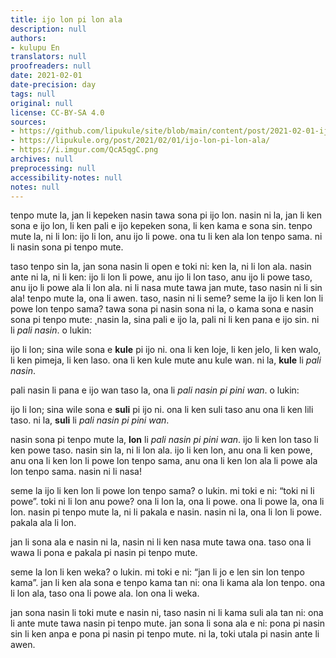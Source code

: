 ```yaml
---
title: ijo lon pi lon ala
description: null
authors:
- kulupu En
translators: null
proofreaders: null
date: 2021-02-01
date-precision: day
tags: null
original: null
license: CC-BY-SA 4.0
sources:
- https://github.com/lipukule/site/blob/main/content/post/2021-02-01-ijolonpilonala.md
- https://lipukule.org/post/2021/02/01/ijo-lon-pi-lon-ala/
- https://i.imgur.com/QcA5qgC.png
archives: null
preprocessing: null
accessibility-notes: null
notes: null
---
```


tenpo mute la, jan li kepeken nasin tawa sona pi ijo lon. nasin ni la, jan li ken sona e ijo lon, li ken pali e ijo kepeken sona, li ken kama e sona sin. tenpo mute la, ni li lon: ijo li lon, anu ijo li powe. ona tu li ken ala lon tenpo sama. ni li nasin sona pi tenpo mute.

taso tenpo sin la, jan sona nasin li open e toki ni: ken la, ni li lon ala. nasin ante ni la, ni li ken: ijo li lon li powe, anu ijo li lon taso, anu ijo li powe taso, anu ijo li powe ala li lon ala. ni li nasa mute tawa jan mute, taso nasin ni li sin ala! tenpo mute la, ona li awen. taso, nasin ni li seme? seme la ijo li ken lon li powe lon tenpo sama? tawa sona pi nasin sona ni la, o kama sona e nasin sona pi tenpo mute:
̨
nasin la, sina pali e ijo la, pali ni li ken pana e ijo sin. ni li *pali nasin*. o lukin:

ijo li lon; sina wile sona e **kule** pi ijo ni. ona li ken loje, li ken jelo, li ken walo, li ken pimeja, li ken laso. ona li ken kule mute anu kule wan. ni la, **kule** li *pali nasin*.

pali nasin li pana e ijo wan taso la, ona li *pali nasin pi pini wan*. o lukin:

ijo li lon; sina wile sona e **suli** pi ijo ni. ona li ken suli taso anu ona li ken lili taso. ni la, **suli** li *pali nasin pi pini wan*.

nasin sona pi tenpo mute la, **lon** li *pali nasin pi pini wan*. ijo li ken lon taso li ken powe taso. nasin sin la, ni li lon ala. ijo li ken lon, anu ona li ken powe, anu ona li ken lon li powe lon tenpo sama, anu ona li ken lon ala li powe ala lon tenpo sama. nasin ni li nasa!

seme la ijo li ken lon li powe lon tenpo sama? o lukin. mi toki e ni: “toki ni li powe”. toki ni li lon anu powe? ona li lon la, ona li powe. ona li powe la, ona li lon. nasin pi tenpo mute la, ni li pakala e nasin. nasin ni la, ona li lon li powe. pakala ala li lon.

jan li sona ala e nasin ni la, nasin ni li ken nasa mute tawa ona. taso ona li wawa li pona e pakala pi nasin pi tenpo mute.

seme la lon li ken weka? o lukin. mi toki e ni: “jan li jo e len sin lon tenpo kama”. jan li ken ala sona e tenpo kama tan ni: ona li kama ala lon tenpo. ona li lon ala, taso ona li powe ala. lon ona li weka.

jan sona nasin li toki mute e nasin ni, taso nasin ni li kama suli ala tan ni: ona li ante mute tawa nasin pi tenpo mute. jan sona li sona ala e ni: pona pi nasin sin li ken anpa e pona pi nasin pi tenpo mute. ni la, toki utala pi nasin ante li awen.